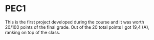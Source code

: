 # PEC1

This is the first project developed during the course and it was worth 20/100 points of the final grade. Out of the 20 total points I got 19,4 (A), ranking on top of the class.
